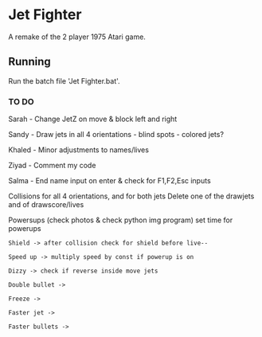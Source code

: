 # Jet Fighter

A remake of the 2 player 1975 Atari game.

## Running

Run the batch file 'Jet Fighter.bat'.

### TO DO
Sarah	-	Change JetZ on move & block left and right

Sandy	-	Draw jets in all 4 orientations			-	blind spots		-	colored jets?

Khaled	-	Minor adjustments to names/lives

Ziyad	-	Comment my code

Salma	-	End name input on enter & check for F1,F2,Esc inputs

Collisions for all 4 orientations, and for both jets
Delete one of the drawjets and of drawscore/lives

Powersups	(check photos & check python img program)		set time for powerups

	Shield -> after collision check for shield before live--

	Speed up -> multiply speed by const if powerup is on

	Dizzy -> check if reverse inside move jets

	Double bullet ->

	Freeze ->

	Faster jet ->
			
	Faster bullets ->